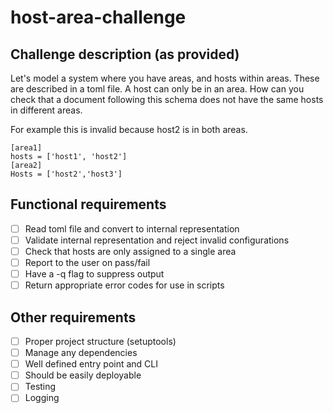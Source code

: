 # host-area-challenge

## Challenge description (as provided)
Let's model a system where you have areas, and hosts within areas.
These are described in a toml file. A host can only be in an area.
How can you check that a document following this schema does not have the same hosts in different areas.

For example this is invalid because host2 is in both areas.
```
[area1]
hosts = ['host1', 'host2']
[area2]
Hosts = ['host2','host3']
```

## Functional requirements
- [ ] Read toml file and convert to internal representation
- [ ] Validate internal representation and reject invalid configurations
- [ ] Check that hosts are only assigned to a single area
- [ ] Report to the user on pass/fail
- [ ] Have a -q flag to suppress output
- [ ] Return appropriate error codes for use in scripts

## Other requirements
- [ ] Proper project structure (setuptools)
- [ ] Manage any dependencies
- [ ] Well defined entry point and CLI
- [ ] Should be easily deployable
- [ ] Testing
- [ ] Logging

